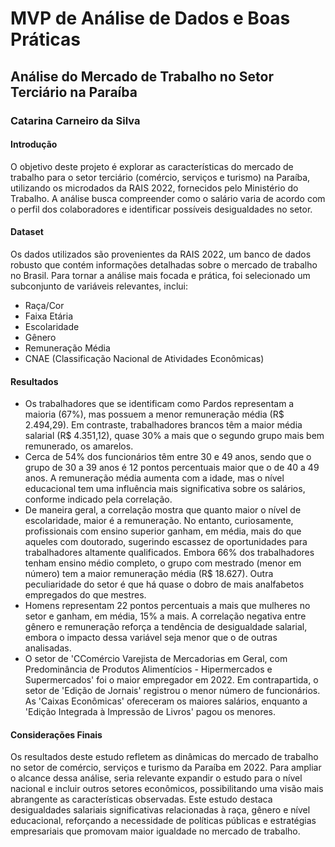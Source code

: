 # MVP de Análise de Dados e Boas Práticas
## Análise do Mercado de Trabalho no Setor Terciário na Paraíba
### Catarina Carneiro da Silva

#### Introdução
O objetivo deste projeto é explorar as características do mercado de trabalho para o setor terciário (comércio, serviços e turismo) na Paraíba, utilizando os microdados da RAIS 2022, fornecidos pelo Ministério do Trabalho. A análise busca compreender como o salário varia de acordo com o perfil dos colaboradores e identificar possíveis desigualdades no setor.

#### Dataset
Os dados utilizados são provenientes da RAIS 2022, um banco de dados robusto que contém informações detalhadas sobre o mercado de trabalho no Brasil. Para tornar a análise mais focada e prática, foi selecionado um subconjunto de variáveis relevantes, inclui:
* Raça/Cor
* Faixa Etária
* Escolaridade
* Gênero
* Remuneração Média
* CNAE (Classificação Nacional de Atividades Econômicas)

#### Resultados
* Os trabalhadores que se identificam como Pardos representam a maioria (67%), mas possuem a menor remuneração média (R$ 2.494,29). Em contraste, trabalhadores brancos têm a maior média salarial (R$ 4.351,12), quase 30% a mais que o segundo grupo mais bem remunerado, os amarelos.
* Cerca de 54% dos funcionários têm entre 30 e 49 anos, sendo que o grupo de 30 a 39 anos é 12 pontos percentuais maior que o de 40 a 49 anos. A remuneração média aumenta com a idade, mas o nível educacional tem uma influência mais significativa sobre os salários, conforme indicado pela correlação.
* De maneira geral, a correlação mostra que quanto maior o nível de escolaridade, maior é a remuneração. No entanto, curiosamente, profissionais com ensino superior ganham, em média, mais do que aqueles com doutorado, sugerindo escassez de oportunidades para trabalhadores altamente qualificados. Embora 66% dos trabalhadores tenham ensino médio completo, o grupo com mestrado (menor em número) tem a maior remuneração média (R$ 18.627). Outra peculiaridade do setor é que há quase o dobro de mais analfabetos empregados do que mestres.
* Homens representam 22 pontos percentuais a mais que mulheres no setor e ganham, em média, 15% a mais. A correlação negativa entre gênero e remuneração reforça a tendência de desigualdade salarial, embora o impacto dessa variável seja menor que o de outras analisadas.
* O setor de 'CComércio Varejista de Mercadorias em Geral, com Predominância de Produtos Alimentícios - Hipermercados e Supermercados' foi o maior empregador em 2022. Em contrapartida, o setor de 'Edição de Jornais' registrou o menor número de funcionários. As 'Caixas Econômicas' ofereceram os maiores salários, enquanto a 'Edição Integrada à Impressão de Livros' pagou os menores.

#### Considerações Finais
Os resultados deste estudo refletem as dinâmicas do mercado de trabalho no setor de comércio, serviços e turismo da Paraíba em 2022. Para ampliar o alcance dessa análise, seria relevante expandir o estudo para o nível nacional e incluir outros setores econômicos, possibilitando uma visão mais abrangente as características observadas.
Este estudo destaca desigualdades salariais significativas relacionadas à raça, gênero e nível educacional, reforçando a necessidade de políticas públicas e estratégias empresariais que promovam maior igualdade no mercado de trabalho.
